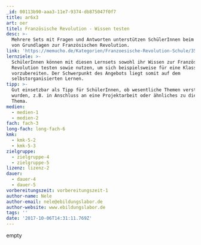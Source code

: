 ```yaml
---
_id: 00113b90-aaa3-11e7-9374-db875047f0f7
title: ar6x3
art: oer
titel: Französische Revolution - Wissen testen
desc: >-
  Mehrere Sets mit Fragen und Antworten unterstützen SchülerInnen beim Lernen
  von Grundlagen zur Französischen Revolution.
link: 'https://memucho.de/Kategorien/Franzoesische-Revolution-Schule/353'
lernziele: >-
  SchülerInnen können mit diesen Lernsets sowohl ihr Wissen zur Französischen
  Revolution testen sowie nutzen, um sich beispielsweise für eine Klassenarbeit
  vorzubereiten. Der Schwerpunkt des Angebots liegt somit auf dem
  selbstorganisierten Lernen.
tipp: >-
  Gut einsetzbar als Tipp für SchülerInnen, ob wesentliche Themen verstanden
  wurden, z.B. in Anschluss an eine Projektarbeit oder ähnliches zu diesem
  Thema.
medien:
  - medien-1
  - medien-2
fach: fach-3
long-fach: long-fach-6
kmk:
  - kmk-5-2
  - kmk-5-3
zielgruppe:
  - zielgruppe-4
  - zielgruppe-5
lizenz: lizenz-2
dauer:
  - dauer-4
  - dauer-5
vorbereitungszeit: vorbereitungszeit-1
author-name: Nele
author-email: nele@ebildungslabor.de
author-website: www.ebildungslabor.de
tags: ''
date: '2017-10-06T14:31:11.769Z'
---
```

empty
